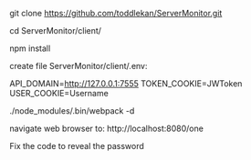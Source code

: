 git clone https://github.com/toddlekan/ServerMonitor.git

cd ServerMonitor/client/

npm install

create file ServerMonitor/client/.env:

  API_DOMAIN=http://127.0.0.1:7555
  TOKEN_COOKIE=JWToken
  USER_COOKIE=Username


./node_modules/.bin/webpack -d

navigate web browser to: http://localhost:8080/one

Fix the code to reveal the password
